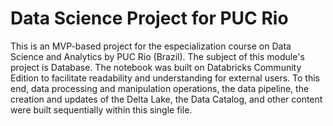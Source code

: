 # Data Science Project for PUC Rio
This is an MVP-based project for the especialization course on Data Science and Analytics by PUC Rio (Brazil).
The subject of this module's project is Database.
The notebook was built on Databricks Community Edition to facilitate readability and understanding for external users. 
To this end, data processing and manipulation operations, the data pipeline, the creation and updates of the Delta Lake,
the Data Catalog, and other content were built sequentially within this single file.
